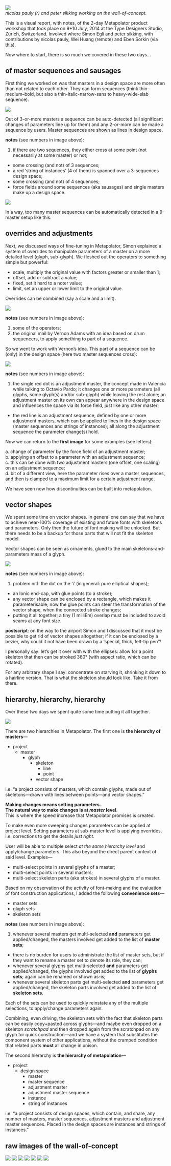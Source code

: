 ![](http://mmiworks.net/metapolator/allwall.jpg)
<br/>_nicolas pauly (r) and peter sikking working on the wall-of-concept._

This is a visual report, with notes, of the 2-day Metapolator product workshop that took place on 9+10 July, 2014 at the Type Designers Studio, Zürich, Switzerland. Involved where Simon Egli and peter sikking, with contributions by nicolas pauly, Wei Huang (remote) and Eben Sorkin (via [this](https://plus.google.com/106288796449831139244/posts/W874iEgTcxM)).

Now where to start, there is so much we covered in these two days…

## of master sequences and sausages
First thing we worked on was that masters in a design space are more often than not related to each other. They can form sequences (think thin–medium–bold, but also a thin-italic-narrow-sans to heavy-wide-slab sequence).

![](http://mmiworks.net/metapolator/sequences2.jpg)

Out of 3-or-more masters a sequence can be auto-detected (all significant changes of parameters line up for them) and any 2-or-more can be made a sequence by users. Master sequences are shown as lines in design space.

**notes** (see numbers in image above):

1. if there are two sequences, they either cross at some point (not necessarily at some master) or not;
* some crossing (and not) of 3 sequences;
* a red ‘string of instances’ (4 of them) is spanned over a 3-sequences design space;
* some crossing (and not) of 4 sequences;
* force fields around some sequences (aka sausages) and single masters make up a design space.

![](http://mmiworks.net/metapolator/tricky.jpg)

In a way, too many master sequences can be automatically detected in a 9-master setup like this. 

## overrides and adjustments
Next, we discussed ways of fine-tuning in Metapolator, Simon explained a system of overrides to manipulate parameters of a master on a more detailed level (glyph, sub-glyph). We fleshed out the operators to something simple but powerful:

* scale, multiply the original value with factors greater or smaller than 1;
* offset, add or subtract a value;
* fixed, set it hard to a noter value;
* limit, set an upper or lower limit to the original value.

Overrides can be combined (say a scale and a limit).

![](http://mmiworks.net/metapolator/overrides.jpg)

**notes** (see numbers in image above):

1. some of the operators;
2. the original mail by Vernon Adams with an idea based on drum sequencers, to apply something to part of a sequence.

So we went to work with Vernon’s idea. This part of a sequence can be (only) in the design space (here two master sequences cross):

![](http://mmiworks.net/metapolator/adjustment.jpg)

**notes** (see numbers in image above):

1. the single red dot is an adjustment master, the concept made in Valencia while talking to Octavio Pardo; it changes one or more parameters (all glyphs, some glyph(s) and/or sub-glyph) while leaving the rest alone; an adjustment master on its own can appear anywhere in the design space and influences the space via its force field, just like any other master;
* the red line is an adjustment sequence, defined by one or more adjustment masters, which can be applied to lines in the design space (master sequences and strings of instances); all along the adjustment sequence the parameter change(s) hold.

Now we can return to the **first image** for some examples (see letters):

a. change of parameter by the force field of an adjustment master;<br/>
b. applying an offset to a parameter with an adjustment sequence;<br/>
c. this can be done with two adjustment masters (one offset, one scaling) on an adjustment sequence;<br/>
d. bit of a different view, here the parameter rises over a master sequences, and then is clamped to a maximum limit for a certain adjustment range.

We have seen now how discontinuities can be built into metapolation.

## vector shapes
We spent some time on vector shapes. In general one can say that we have to achieve near-100% coverage of existing and future fonts with skeletons and parameters. Only then the future of font making will be unlocked. But there needs to be a backup for those parts that will not fit the skeleton model.

Vector shapes can be seen as ornaments, glued to the main skeletons-and-parameters mass of a glyph.

![](http://mmiworks.net/metapolator/shapes.jpg)

**notes** (see numbers in image above):

1. problem nr.1: the dot on the ‘i’ (in general: pure elliptical shapes);
* an Ionic end-cap, with glue points (to a stroke);
* any vector shape can be enclosed by a rectangle, which makes it parameterisable; now the glue points can steer the transformation of the vector shape, when the connected stroke changes;
* putting it all together; a tiny (1 milliEm) overlap must be included to avoid seams at any font size.

**postscript**: on the way to the airport Simon and I discussed that it must be possible to get rid of vector shapes altogether; if it can be enclosed by a bezier, why could it not have been drawn by a ‘special, thick, felt-tip pen’?

I personally say: let’s get it over with with the ellipses: allow for a point skeleton that then can be stroked 360° (with aspect ratio, which can be rotated).

For any arbitrary shape I say: concentrate on starving it, shrinking it down to a hairline version. That is what the skeleton should look like. Take it from there.

## hierarchy, hierarchy, hierarchy
Over these two days we spent quite some time putting it all together.

![](http://mmiworks.net/metapolator/hierarchy.jpg)

There are two hierarchies in Metapolator. The first one is **the hierarchy of masters**—
* project
  * master
    * glyph
      * skeleton
        * line
        * point
      * vector shape

i.e. “a project consists of masters, which contain glyphs, made out of skeletons—drawn with lines between points—and vector shapes.”

**Making changes means setting parameters.<br/>The natural way to make changes is at _master_ level**.<br/>This is where the speed increase that Metapolator promises is created.

To make even more sweeping changes parameters can be applied at project level. Setting parameters at sub-master level is applying overrides, i.e. corrections to get the details _just right_.

User will be able to multiple select _at the same hierarchy level_ and apply/change parameters. This also beyond the direct parent context of said level. Examples—

* multi-select points in several glyphs of a master;
* multi-select points in several masters;
* multi-select skeleton parts (aka strokes) in several glyphs of a master.

Based on my observation of the activity of font-making and the evaluation of font construction applications, I added the following **convenience sets**—

* master sets
* glyph sets
* skeleton sets

**notes** (see numbers in image above):

1. whenever several masters get multi-selected **and** parameters get applied/changed, the masters involved get added to the list of **master sets**;
* there is no burden for users to administrate the list of master sets, but if they want to rename a master set to denote its role, they can;
* whenever several glyphs get multi-selected **and** parameters get applied/changed, the glyphs involved get added to the list of **glyphs sets**; again can be renamed or shown as-is;
* whenever several skeleton parts get multi-selected **and** parameters get applied/changed, the skeleton parts involved get added to the list of **skeleton sets**.

Each of the sets can be used to quickly reinstate any of the multiple selections, to apply/change parameters again.

Combining, even driving, the skeleton sets with the fact that skeleton parts can be easily copy+pasted across glyphs—and maybe even dropped on a skeleton _scratchpad_ and then dropped again from the scratchpad on any glyph for quick construction—and we have a system that substitutes the component system of other applications, without the cramped condition that related parts **must** all change in unison.

The second hierarchy is **the hierarchy of metapolation**—

* project
  * design space
    * master
    * master sequence
    * adjustment master
    * adjustment master sequence
    * instance
    * string of instances

i.e. “a project consists of design spaces, which contain, and share, any number of masters, master sequences, adjustment masters and adjustment master sequences. Placed in the design spaces are instances and strings of instances.”

## raw images of the wall-of-concept
![](http://mmiworks.net/metapolator/photo01.jpg)
![](http://mmiworks.net/metapolator/photo02.jpg)
![](http://mmiworks.net/metapolator/photo03.jpg)
![](http://mmiworks.net/metapolator/photo04.jpg)
![](http://mmiworks.net/metapolator/photo05.jpg)
![](http://mmiworks.net/metapolator/photo06.jpg)
![](http://mmiworks.net/metapolator/photo07.jpg)